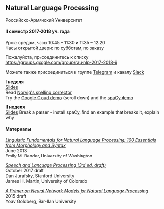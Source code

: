 
## Natural Language Processing
Российско-Армянский Университет

#### II семестр 2017-2018 уч. года

Урок: средам, часы 10:45 – 11:30 и 11:35 – 12:20  
Часы открытой двери: по субботам, по заказу

Пожалуйста, присоединитесь к списку <https://groups.google.com/group/rau-nlp-2017-2018-ii>

Можете также присоединиться к группе [Telegram](https://t.me/joinchat/GZeYOhCR_QfqYg-OksF0vA)
и каналу [Slack](https://rau-python.slack.com/messages/C94H2QBLG/) 


**I неделя**  
[Slides](https://docs.google.com/presentation/d/1HmLNAyfuXGqEEcEDDwXbz88StRuLv5ZgdTmWnGeolY4/edit?usp=sharing)  
Read [Norvig's spelling corrector](https://norvig.com/spell-correct.html)  
Try the [Google Cloud demo](https://cloud.google.com/natural-language/) (scroll down) and the [spaCy demo](https://demos.explosion.ai/displacy/?text=Pope%27s%20baby%20steps%20on%20gays)

**II неделя**  
[Slides](https://docs.google.com/presentation/d/1WKYJHSn2th1mLsQINxa9i6EI_93bLPahNj5TbIGhNU8/edit?usp=sharing)
Break a parser - install spaCy, find an example that breaks it, explain why


#### Материалы

[*Linguistic Fundamentals for Natural Language Processing: 100 Essentials from Morphology and Syntax*](http://www.morganclaypool.com/doi/abs/10.2200/S00493ED1V01Y201303HLT020)  
June 2013  
Emily M. Bender, University of Washington  

[*Speech and Language Processing (3rd ed. draft)*](https://web.stanford.edu/~jurafsky/slp3/)  
October 2017 draft  
Dan Jurafsky, Stanford University  
James H. Martin, University of Colorado

[*A Primer on Neural Network Models for Natural Language Processing*](http://u.cs.biu.ac.il/~yogo/nnlp.pdf)  
2015 draft  
Yoav Goldberg, Bar-Ilan University  
